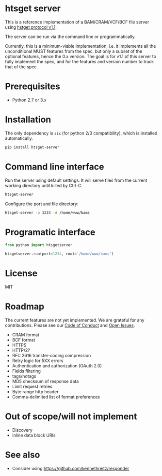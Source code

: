 # htsget server

This is a reference implementation of a BAM/CRAM/VCF/BCF file server using [hstget protocol v1.1](https://github.com/samtools/hts-specs/blob/master/htsget.md).

The server can be run via the command line or programmatically.

Currently, this is a minimum-viable implementation, i.e. it implements all the unconditional MUST features from the spec, but only a subset of the optional features, hence the 0.x version. The goal is for v1.1 of this server to fully implement the spec, and for the features and version number to track that of the spec.

# Prerequisites

* Python 2.7 or 3.x

# Installation

The only dependency is `six` (for python 2/3 compatibility), which is installed automatically.

```bash
pip install htsget-server
```

# Command line interface

Run the server using default settings. It will serve files from the current working directory until killed by Ctrl-C.

```bash
htsget-server
```

Configure the port and file directory:

```bash
htsget-server -p 1234 -d /home/www/bams
```

# Programatic interface

```python
from python import htsgetserver

htsgetserver.run(port=1234, root='/home/www/bams')
```

# License

MIT

# Roadmap

The current features are not yet implemented. We are grateful for any contributions. Please see our [Code of Conduct]() and [Open Issues]().

* CRAM format
* BCF format
* HTTPS
* HTTP/2?
* RFC 2616 transfer-coding compression
* Retry logic for 5XX errors
* Authentication and authorization (OAuth 2.0)
* Fields filtering
* tags/notags
* MD5 checksum of response data
* Limit request retries
* Byte range http header
* Comma-delimited list of format preferences

# Out of scope/will not implement

* Discovery
* Inline data block URIs

# See also

* Consider using https://github.com/kennethreitz/responder
